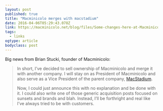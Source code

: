 ```yaml
---
layout: post 
published: true 
title: "Macminicolo merges with macstadium" 
date: 2016-04-06T05:29:43.078Z 
link: https://macminicolo.net/blog/files/Some-changes-here-at-Macminicolo.html 
tags:
  - links
ogtype: article 
bodyclass: post 
---
```


Big news from Brian Stucki, founder of Macminicolo:

> In short, I’ve decided to sell ownership of Macminicolo and merge it with another company. I will stay on as President of Macminicolo and also serve as a Vice President of the parent company, [MacStadium](http://www.macstadium.com/).
> 
> Now, I could just announce this with no explanation and be done with it. I could also write one of those generic acquisition posts focused on sunsets and brands and blah. Instead, I’ll be forthright and real like I’ve always tried to be with customers.
